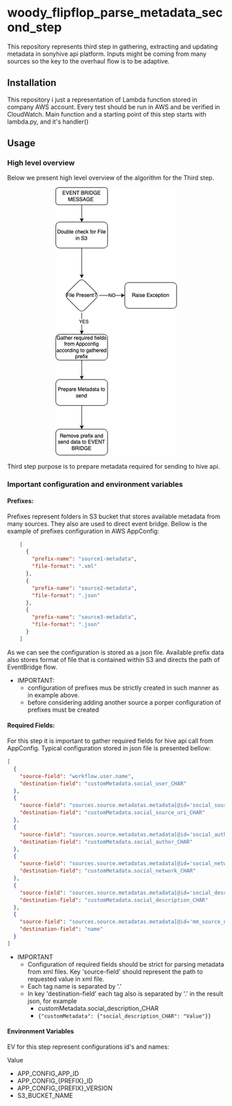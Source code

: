 # woody_flipflop_parse_metadata_second_step

This repository represents third step in gathering, extracting and
updating metadata in sonyhive api platform. Inputs might be coming 
from many sources so the key to the overhaul flow is to be adaptive.

## Installation
This repository i just a representation of Lambda function stored in
company AWS account. Every test should be run in AWS and be verified
in CloudWatch. Main function and a starting point of this step starts
with lambda.py, and it's handler() 

## Usage

### High level overview
Below we present high level overview of the algorithm for the Third
step.

<div align="center">
  <img src="./images/third_step.png" alt="Second step flow">
</div>

Third step purpose is to prepare metadata required for sending to 
hive api.

### Important configuration and environment variables

#### Prefixes:
Prefixes represent folders in S3 bucket that stores available metadata from many
sources. They also are used to direct event bridge. Bellow is the example of
prefixes configuration in AWS AppConfig:
```json
    [
      {
        "prefix-name": "source1-metadata",
        "file-format": ".xml"
      },
      {
        "prefix-name": "source2-metadata",
        "file-format": ".json"
      },
      {
        "prefix-name": "source3-metadata",
        "file-format": ".json"
      }
    ]
```

As we can see  the configuration is stored as a json file. Available prefix data
also stores format of file that is contained within S3 and directs the path of
EventBridge flow.
- IMPORTANT:
  - configuration of prefixes mus be strictly created in such manner as in example above.
  - before considering adding another source a porper configuration of prefixes must be created

#### Required Fields:
For this step it is important to gather required fields for hive api call from AppConfig.
Typical configuration stored in json file is presented bellow:
```json
[
  {
    "source-field": "workflow.user.name",
    "destination-field": "customMetadata.social_user_CHAR"
  },
  {
    "source-field": "sources.source.metadatas.metadata[@id='social_source_uri'].value",
    "destination-field": "customMetadata.social_source_uri_CHAR"
  },
  {
    "source-field": "sources.source.metadatas.metadata[@id='social_author'].value",
    "destination-field": "customMetadata.social_author_CHAR"
  },
  {
    "source-field": "sources.source.metadatas.metadata[@id='social_network'].value",
    "destination-field": "customMetadata.social_network_CHAR"
  },
  {
    "source-field": "sources.source.metadatas.metadata[@id='social_description'].value",
    "destination-field": "customMetadata.social_description_CHAR"
  },
  {
    "source-field": "sources.source.metadatas.metadata[@id='mm_source_name'].value",
    "destination-field": "name"
  }
]
```

- IMPORTANT
   - Configuration of required fields should be strict for parsing metadata from xml files. Key 'source-field' should represent the path to requested value in xml file.
   - Each tag name is separated by '.'
   - In key 'destination-field' each tag also is separated by '.' in the result json, for example
     - customMetadata.social_description_CHAR
     - ```{"customMetadata": {"social_description_CHAR": "Value"}}```

#### Environment Variables

EV for this step represent configurations id's and names:
	
Value
- APP_CONFIG_APP_ID
- APP_CONFIG_{PREFIX}_ID
- APP_CONFIG_{PREFIX}_VERSION
- S3_BUCKET_NAME
